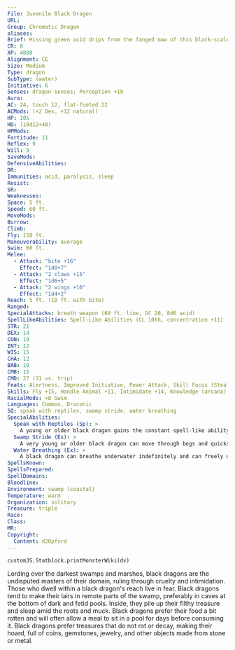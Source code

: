 ```yaml
---
File: Juvenile Black Dragon
URL: 
Group: Chromatic Dragon
aliases: 
Brief: Hissing green acid drips from the fanged maw of this black-scaled, horned dragon.
CR: 8
XP: 4800
Alignment: CE
Size: Medium
Type: dragon
SubType: (water)
Initiative: 6
Senses: dragon senses; Perception +19
Aura: 
AC: 24, touch 12, flat-footed 22
ACMods: (+2 Dex, +12 natural)
HP: 105
HD: (10d12+40)
HPMods: 
Fortitude: 11
Reflex: 9
Will: 9
SaveMods: 
DefensiveAbilities: 
DR: 
Immunities: acid, paralysis, sleep
Resist: 
SR: 
Weaknesses: 
Space: 5 ft.
Speed: 60 ft.
MoveMods: 
Burrow: 
Climb: 
Fly: 150 ft.
Maneuverability: average
Swim: 60 ft.
Melee: 
  - Attack: "bite +16"
    Effect: "1d8+7"
  - Attack: "2 claws +15"
    Effect: "1d6+5"
  - Attack: "2 wings +10"
    Effect: "1d4+2"
Reach: 5 ft. (10 ft. with bite)
Ranged: 
SpecialAttacks: breath weapon (60 ft. line, DC 20, 8d6 acid)
SpellLikeAbilities: Spell-Like Abilities (CL 10th, concentration +11)  At will--darkness (40 ft. radius)
STR: 21
DEX: 14
CON: 19
INT: 12
WIS: 15
CHA: 12
BAB: 10
CMB: 15
CMD: 27 (31 vs. trip)
Feats: Alertness, Improved Initiative, Power Attack, Skill Focus (Stealth), Weapon Focus (bite)
Skills: Fly +15, Handle Animal +11, Intimidate +14, Knowledge (arcana) +14, Perception +19, Stealth +21, Swim +26
RacialMods: +8 Swim
Languages: Common, Draconic
SQ: speak with reptiles, swamp stride, water breathing
SpecialAbilities:
  Speak with Reptiles (Sp): >
    A young or older black dragon gains the constant spell-like ability to speak with reptiles. This functions as speak with animals, but only with reptilian animals.
  Swamp Stride (Ex): >
    A very young or older black dragon can move through bogs and quicksand without penalty at its normal speed.
  Water Breathing (Ex): >
    A black dragon can breathe underwater indefinitely and can freely use its breath weapon, spells, and other abilities while submerged.
SpellsKnown: 
SpellsPrepared: 
SpellDomains: 
Bloodline: 
Environment: swamp (coastal)
Temperature: warm
Organization: solitary
Treasure: triple
Race: 
Class: 
MR: 
Copyright:
  Content: d20pfsrd
---
```

```dataviewjs
customJS.Statblock.printMonsterWiki(dv)
```
Lording over the darkest swamps and marshes, black dragons are the undisputed masters of their domain, ruling through cruelty and intimidation. Those who dwell within a black dragon's reach live in fear. Black dragons tend to make their lairs in remote parts of the swamp, preferably in caves at the bottom of dark and fetid pools. Inside, they pile up their filthy treasure and sleep amid the roots and muck. Black dragons prefer their food a bit rotten and will often allow a meal to sit in a pool for days before consuming it. Black dragons prefer treasures that do not rot or decay, making their hoard, full of coins, gemstones, jewelry, and other objects made from stone or metal.
